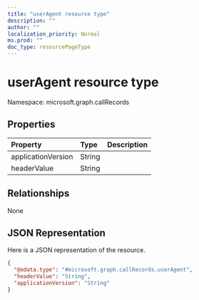 ```yaml
---
title: "userAgent resource type"
description: ""
author: ""
localization_priority: Normal
ms.prod: ""
doc_type: resourcePageType
---
```


# userAgent resource type


Namespace: microsoft.graph.callRecords



## Properties
|Property|Type|Description|
|:---|:---|:---|
|applicationVersion|String||
|headerValue|String||

## Relationships
None

## JSON Representation
Here is a JSON representation of the resource.
<!-- {
  "blockType": "resource",
  "@odata.type": "microsoft.graph.callRecords.userAgent"
}
-->
``` json
{
  "@odata.type": "#microsoft.graph.callRecords.userAgent",
  "headerValue": "String",
  "applicationVersion": "String"
}
```

